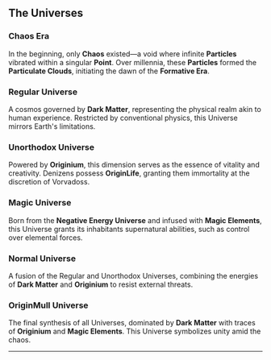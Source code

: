 ## The Universes

### Chaos Era
In the beginning, only **Chaos** existed—a void where infinite **Particles** vibrated within a singular **Point**. Over millennia, these **Particles** formed the **Particulate Clouds**, initiating the dawn of the **Formative Era**.

### Regular Universe
A cosmos governed by **Dark Matter**, representing the physical realm akin to human experience. Restricted by conventional physics, this Universe mirrors Earth's limitations.

### Unorthodox Universe
Powered by **Originium**, this dimension serves as the essence of vitality and creativity. Denizens possess **OriginLife**, granting them immortality at the discretion of Vorvadoss.

### Magic Universe
Born from the **Negative Energy Universe** and infused with **Magic Elements**, this Universe grants its inhabitants supernatural abilities, such as control over elemental forces.

### Normal Universe
A fusion of the Regular and Unorthodox Universes, combining the energies of **Dark Matter** and **Originium** to resist external threats.

### OriginMull Universe
The final synthesis of all Universes, dominated by **Dark Matter** with traces of **Originium** and **Magic Elements**. This Universe symbolizes unity amid the chaos.

---